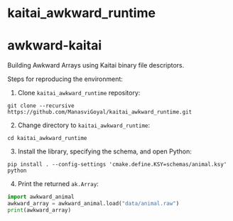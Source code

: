 # kaitai_awkward_runtime

# awkward-kaitai
Building Awkward Arrays using Kaitai binary file descriptors.

Steps for reproducing the environment:

1. Clone `kaitai_awkward_runtime` repository:
```
git clone --recursive https://github.com/ManasviGoyal/kaitai_awkward_runtime.git
```

2. Change directory to `kaitai_awkward_runtime`:
```
cd kaitai_awkward_runtime
```
<!--- if we want to set up the package_name as ksy name we can just skip the PACKAGE_NAME argument -->

3. Install the library, specifying the schema, and open Python:
```
pip install . --config-settings 'cmake.define.KSY=schemas/animal.ksy'      
python
```

4. Print the returned `ak.Array`:
```python
import awkward_animal
awkward_array = awkward_animal.load("data/animal.raw")
print(awkward_array)
```

